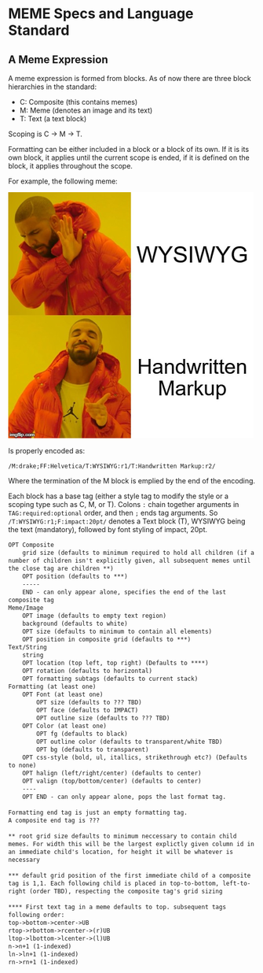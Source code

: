 # MEME Specs and Language Standard

## A Meme Expression

A meme expression is formed from blocks. As of now there are three block hierarchies in the standard:

- C: Composite (this contains memes)
- M: Meme (denotes an image and its text)
- T: Text (a text block)

Scoping is C -> M -> T.

Formatting can be either included in a block or a block of its own. If it is its own block, it applies until the current scope is ended, if it is defined on the block, it applies throughout the scope.

<!-- TODO: Make the documentation self-hosting -->

For example, the following meme:

![Horribly inefficiently created by WYSIWYG editor](hotline-bling-deprecated.jpg)

Is properly encoded as:

```meme
/M:drake;FF:Helvetica/T:WYSIWYG:r1/T:Handwritten Markup:r2/
```

Where the termination of the M block is emplied by the end of the encoding.

Each block has a base tag (either a style tag to modify the style or a scoping type such as C, M, or T). Colons `:` chain together arguments in `TAG:required:optional` order, and then `;` ends tag arguments. So `/T:WYSIWYG:r1;F:impact:20pt/` denotes a Text block (T), WYSIWYG being the text (mandatory), followed by font styling of impact, 20pt.


```
OPT Composite
    grid size (defaults to minimum required to hold all children (if a number of children isn't explicitly given, all subsequent memes until the close tag are children **)
    OPT position (defaults to ***)
    -----
    END - can only appear alone, specifies the end of the last composite tag
Meme/Image
    OPT image (defaults to empty text region)
    background (defaults to white)
    OPT size (defaults to minimum to contain all elements)
    OPT position in composite grid (defaults to ***)
Text/String
    string
    OPT location (top left, top right) (Defaults to ****)
    OPT rotation (defaults to horizontal)
    OPT formatting subtags (defaults to current stack)
Formatting (at least one)
    OPT Font (at least one)
        OPT size (defaults to ??? TBD)
        OPT face (defaults to IMPACT)
        OPT outline size (defaults to ??? TBD)
    OPT Color (at least one)
        OPT fg (defaults to black)
        OPT outline color (defaults to transparent/white TBD)
        OPT bg (defaults to transparent)
    OPT css-style (bold, ul, itallics, strikethrough etc?) (Defaults to none)
    OPT halign (left/right/center) (defaults to center)
    OPT valign (top/bottom/center) (defaults to center)
    ----
    OPT END - can only appear alone, pops the last format tag.

Formatting end tag is just an empty formatting tag.
A composite end tag is ???

** root grid size defaults to minimum neccessary to contain child memes. For width this will be the largest explictly given column id in an immediate child's location, for height it will be whatever is necessary

*** default grid position of the first immediate child of a composite tag is 1,1. Each following child is placed in top-to-bottom, left-to-right (order TBD), respecting the composite tag's grid sizing

**** First text tag in a meme defaults to top. subsequent tags following order:
top->bottom->center->UB
rtop->rbottom->rcenter->(r)UB
ltop->lbottom->lcenter->(l)UB
n->n+1 (1-indexed)
ln->ln+1 (1-indexed)
rn->rn+1 (1-indexed)
```
